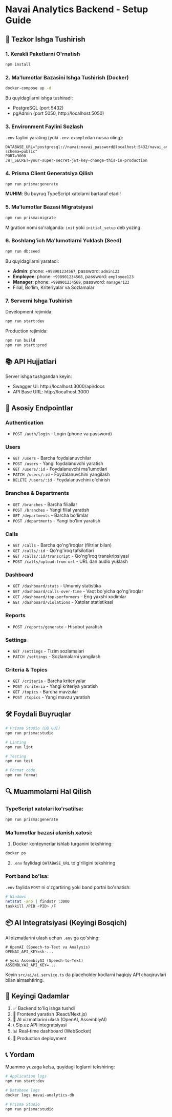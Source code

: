 # Navai Analytics Backend - Setup Guide

## 🚀 Tezkor Ishga Tushirish

### 1. Kerakli Paketlarni O'rnatish

```bash
npm install
```

### 2. Ma'lumotlar Bazasini Ishga Tushirish (Docker)

```bash
docker-compose up -d
```

Bu quyidagilarni ishga tushiradi:
- PostgreSQL (port 5432)
- pgAdmin (port 5050, http://localhost:5050)

### 3. Environment Faylini Sozlash

`.env` faylini yarating (yoki `.env.example`dan nusxa oling):

```env
DATABASE_URL="postgresql://navai:navai_password@localhost:5432/navai_analytics?schema=public"
PORT=3000
JWT_SECRET=your-super-secret-jwt-key-change-this-in-production
```

### 4. Prisma Client Generatsiya Qilish

```bash
npm run prisma:generate
```

**MUHIM**: Bu buyruq TypeScript xatolarni bartaraf etadi!

### 5. Ma'lumotlar Bazasi Migratsiyasi

```bash
npm run prisma:migrate
```

Migration nomi so'ralganda: `init` yoki `initial_setup` deb yozing.

### 6. Boshlang'ich Ma'lumotlarni Yuklash (Seed)

```bash
npm run db:seed
```

Bu quyidagilarni yaratadi:
- **Admin**: phone: `+998901234567`, password: `admin123`
- **Employee**: phone: `+998901234568`, password: `employee123`
- **Manager**: phone: `+998901234569`, password: `manager123`
- Filial, Bo'lim, Kriteriyalar va Sozlamalar

### 7. Serverni Ishga Tushirish

Development rejimida:
```bash
npm run start:dev
```

Production rejimida:
```bash
npm run build
npm run start:prod
```

## 📚 API Hujjatlari

Server ishga tushgandan keyin:
- Swagger UI: http://localhost:3000/api/docs
- API Base URL: http://localhost:3000

## 🔧 Asosiy Endpointlar

### Authentication
- `POST /auth/login` - Login (phone va password)

### Users
- `GET /users` - Barcha foydalanuvchilar
- `POST /users` - Yangi foydalanuvchi yaratish
- `GET /users/:id` - Foydalanuvchi ma'lumotlari
- `PATCH /users/:id` - Foydalanuvchini yangilash
- `DELETE /users/:id` - Foydalanuvchini o'chirish

### Branches & Departments
- `GET /branches` - Barcha filiallar
- `POST /branches` - Yangi filial yaratish
- `GET /departments` - Barcha bo'limlar
- `POST /departments` - Yangi bo'lim yaratish

### Calls
- `GET /calls` - Barcha qo'ng'iroqlar (filtrlar bilan)
- `GET /calls/:id` - Qo'ng'iroq tafsilotlari
- `GET /calls/:id/transcript` - Qo'ng'iroq transkripsiyasi
- `POST /calls/upload-from-url` - URL dan audio yuklash

### Dashboard
- `GET /dashboard/stats` - Umumiy statistika
- `GET /dashboard/calls-over-time` - Vaqt bo'yicha qo'ng'iroqlar
- `GET /dashboard/top-performers` - Eng yaxshi xodimlar
- `GET /dashboard/violations` - Xatolar statistikasi

### Reports
- `POST /reports/generate` - Hisobot yaratish

### Settings
- `GET /settings` - Tizim sozlamalari
- `PATCH /settings` - Sozlamalarni yangilash

### Criteria & Topics
- `GET /criteria` - Barcha kriteriyalar
- `POST /criteria` - Yangi kriteriya yaratish
- `GET /topics` - Barcha mavzular
- `POST /topics` - Yangi mavzu yaratish

## 🛠️ Foydali Buyruqlar

```bash
# Prisma Studio (DB GUI)
npm run prisma:studio

# Linting
npm run lint

# Testing
npm run test

# Format code
npm run format
```

## 🔍 Muammolarni Hal Qilish

### TypeScript xatolari ko'rsatilsa:

```bash
npm run prisma:generate
```

### Ma'lumotlar bazasi ulanish xatosi:

1. Docker konteynerlar ishlab turganini tekshiring:
```bash
docker ps
```

2. `.env` faylidagi `DATABASE_URL` to'g'riligini tekshiring

### Port band bo'lsa:

`.env` faylida `PORT` ni o'zgartiring yoki band portni bo'shatish:

```bash
# Windows
netstat -ano | findstr :3000
taskkill /PID <PID> /F
```

## 📦 AI Integratsiyasi (Keyingi Bosqich)

AI xizmatlarini ulash uchun `.env` ga qo'shing:

```env
# OpenAI (Speech-to-Text va Analysis)
OPENAI_API_KEY=sk-...

# yoki AssemblyAI (Speech-to-Text)
ASSEMBLYAI_API_KEY=...
```

Keyin `src/ai/ai.service.ts` da placeholder kodlarni haqiqiy API chaqiruvlari bilan almashtiring.

## 🎯 Keyingi Qadamlar

1. ✅ Backend to'liq ishga tushdi
2. 🔄 Frontend yaratish (React/Next.js)
3. 🤖 AI xizmatlarini ulash (OpenAI, AssemblyAI)
4. 📞 Sip.uz API integratsiyasi
5. 📊 Real-time dashboard (WebSocket)
6. 🚀 Production deployment

## 📞 Yordam

Muammo yuzaga kelsa, quyidagi loglarni tekshiring:

```bash
# Application logs
npm run start:dev

# Database logs
docker logs navai-analytics-db

# Prisma Studio
npm run prisma:studio
```
